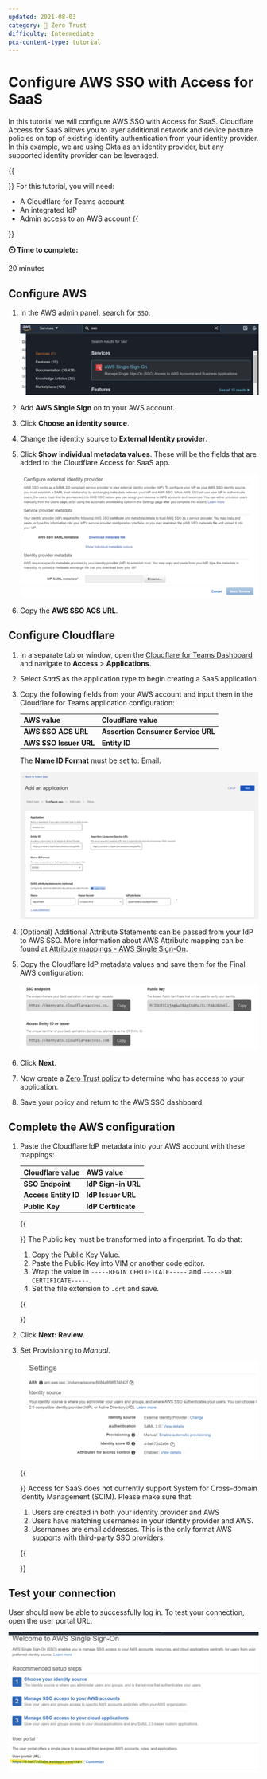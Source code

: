```yaml
---
updated: 2021-08-03
category: 🔐 Zero Trust
difficulty: Intermediate
pcx-content-type: tutorial
---
```


# Configure AWS SSO with Access for SaaS

In this tutorial we will configure AWS SSO with Access for SaaS. Cloudflare Access for SaaS allows you to layer additional network and device posture policies on top of existing identity authentication from your identity provider. In this example, we are using Okta as an identity provider, but any supported identity provider can be leveraged.

{{<Aside>}}
For this tutorial, you will need:

- A Cloudflare for Teams account
- An integrated IdP
- Admin access to an AWS account
{{</Aside>}}

**⏲️ Time to complete:**

20 minutes

## Configure AWS

1. In the AWS admin panel, search for `SSO`.

   ![AWS SSO](../static/zero-trust-security/aws-sso-saas/aws-sso-search.png)

1. Add **AWS Single Sign** on to your AWS account.

1. Click **Choose an identity source**.

1. Change the identity source to **External Identity provider**.

1. Click **Show individual metadata values**. These will be the fields that are added to the Cloudflare Access for SaaS app.

   ![AWS metadata](../static/zero-trust-security/aws-sso-saas/aws-metadata.png)

1. Copy the **AWS SSO ACS URL**.

## Configure Cloudflare

1. In a separate tab or window, open the [Cloudflare for Teams Dashboard](https://dash.teams.cloudflare.com) and navigate to **Access** > **Applications**.

1. Select _SaaS_ as the application type to begin creating a SaaS application.

1. Copy the following fields from your AWS account and input them in the Cloudflare for Teams application configuration:

   | AWS value              | Cloudflare value                   |
   | ---------------------- | ---------------------------------- |
   | **AWS SSO ACS URL**    | **Assertion Consumer Service URL** |
   | **AWS SSO Issuer URL** | **Entity ID**                      |

   The **Name ID Format** must be set to: Email.

   ![AWS application](../static/zero-trust-security/aws-sso-saas/aws-application.png)

1. (Optional) Additional Attribute Statements can be passed from your IdP to AWS SSO. More information about AWS Attribute mapping can be found at [Attribute mappings - AWS Single Sign-On](https://docs.aws.amazon.com/singlesignon/latest/userguide/attributemappingsconcept.html#supportedidpattributes).

1. Copy the Cloudflare IdP metadata values and save them for the Final AWS configuration:

   ![AWS Cloudflare metadata](../static/zero-trust-security/aws-sso-saas/aws-cloudflare-metadata.png)

1. Click **Next**.

1. Now create a [Zero Trust policy](/policies/zero-trust) to determine who has access to your application.

1. Save your policy and return to the AWS SSO dashboard.

## Complete the AWS configuration

1. Paste the Cloudflare IdP metadata into your AWS account with these mappings:

   | Cloudflare value     | AWS value           |
   | -------------------- | ------------------- |
   | **SSO Endpoint**     | **IdP Sign-in URL** |
   | **Access Entity ID** | **IdP Issuer URL**  |
   | **Public Key**       | **IdP Certificate** |

   {{<Aside>}}
   The Public key must be transformed into a fingerprint. To do that:

   1. Copy the Public Key Value.
   1. Paste the Public Key into VIM or another code editor.
   1. Wrap the value in `-----BEGIN CERTIFICATE-----` and `-----END CERTIFICATE-----`.
   1. Set the file extension to `.crt` and save.

   {{</Aside>}}

1. Click **Next: Review**.

1. Set Provisioning to _Manual_.

   ![AWS settings](../static/zero-trust-security/aws-sso-saas/aws-settings.png)

   {{<Aside type="Warning" header="Important">}}
   Access for SaaS does not currently support System for Cross-domain Identity Management (SCIM). Please make sure that:

   1. Users are created in both your identity provider and AWS
   1. Users have matching usernames in your identity provider and AWS.
   1. Usernames are email addresses. This is the only format AWS supports with third-party SSO providers.

   {{</Aside>}}

## Test your connection

User should now be able to successfully log in. To test your connection, open the user portal URL.

![AWS portal](../static/zero-trust-security/aws-sso-saas/aws-portal.png)
